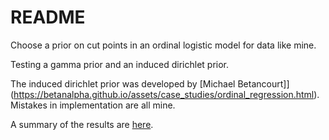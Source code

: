# README

Choose a prior on cut points in an ordinal logistic model for data like mine.

Testing a gamma prior and an induced dirichlet prior.

The induced dirichlet prior was developed by [Michael Betancourt]](https://betanalpha.github.io/assets/case_studies/ordinal_regression.html). Mistakes in implementation are all mine.

A summary of the results are [here](https://scisus.github.io/ordinal_logistic_prior/prior_analysis.html).


